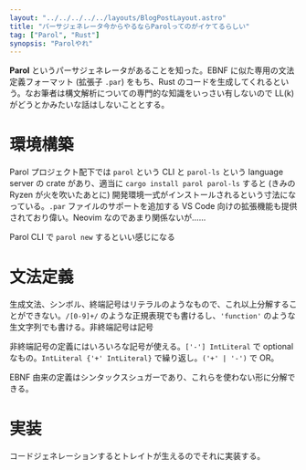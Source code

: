 ```yaml
---
layout: "../../../../../layouts/BlogPostLayout.astro"
title: "パーサジェネレータ今からやるならParolってのがイケてるらしい"
tag: ["Parol", "Rust"]
synopsis: "Parolやれ"
---
```


**Parol** というパーサジェネレータがあることを知った。EBNF に似た専用の文法定義フォーマット (拡張子 `.par`) をもち、Rust のコードを生成してくれるという。なお筆者は構文解析についての専門的な知識をいっさい有しないので LL(k)がどうとかみたいな話はしないこととする。

# 環境構築

Parol プロジェクト配下では `parol` という CLI と `parol-ls` という language server の crate があり、適当に `cargo install parol parol-ls` すると (きみの Ryzen が火を吹いたあとに) 開発環境一式がインストールされるという寸法になっている。`.par` ファイルのサポートを追加する VS Code 向けの拡張機能も提供されており偉い。Neovim なのであまり関係ないが……

Parol CLI で `parol new` するといい感じになる

# 文法定義

生成文法、シンボル、終端記号はリテラルのようなもので、これ以上分解することができない。`/[0-9]+/` のような正規表現でも書けるし、`'function'` のような生文字列でも書ける。非終端記号は記号

非終端記号の定義にはいろいろな記号が使える。`['-'] IntLiteral` で optional なもの。`IntLiteral {'+' IntLiteral}` で繰り返し。`('+' | '-')` で OR。

EBNF 由来の定義はシンタックスシュガーであり、これらを使わない形に分解できる。

# 実装

コードジェネレーションするとトレイトが生えるのでそれに実装する。
